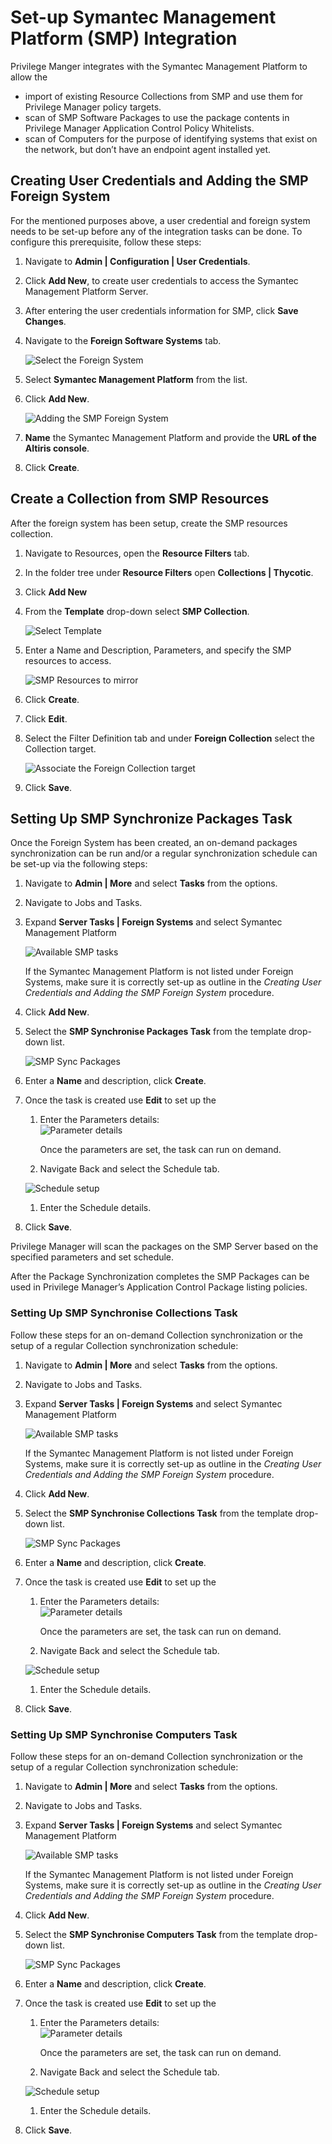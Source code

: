 [title]: # (Set-up SMP Integration)
[tags]: # (integration)
[priority]: # (9101)
# Set-up Symantec Management Platform (SMP) Integration

Privilege Manger integrates with the Symantec Management Platform to allow the

* import of existing Resource Collections from SMP and use them for Privilege Manager policy targets.
* scan of SMP Software Packages to use the package contents in Privilege Manager Application Control Policy Whitelists.
* scan of Computers for the purpose of identifying systems that exist on the network, but don’t have an endpoint agent installed yet.

## Creating User Credentials and Adding the SMP Foreign System

For the mentioned purposes above, a user credential and foreign system needs to be set-up before any of the integration tasks can be done. To configure this prerequisite, follow these steps:

1. Navigate to __Admin | Configuration | User Credentials__.
1. Click __Add New__, to create user credentials to access the Symantec Management Platform Server.
1. After entering the user credentials information for SMP, click __Save Changes__.
1. Navigate to the __Foreign Software Systems__ tab.

   ![Select the Foreign System](images/smp/smp_fs_select.png)
1. Select __Symantec Management Platform__ from the list.
1. Click __Add New__.

   ![Adding the SMP Foreign System](images/smp/smp_fs_new.png)
1. __Name__ the Symantec Management Platform and provide the __URL of the Altiris console__.
1. Click __Create__.

## Create a Collection from SMP Resources

After the foreign system has been setup, create the SMP resources collection.

1. Navigate to Resources, open the __Resource Filters__ tab.
1. In the folder tree under __Resource Filters__ open __Collections | Thycotic__.
1. Click __Add New__
1. From the __Template__ drop-down select __SMP Collection__.

   ![Select Template](images/smp/filter-smp-collection.png)
1. Enter a Name and Description, Parameters, and specify the SMP resources to access. 

   ![SMP Resources to mirror](images/smp/filter-smp-collection-2.png)
1. Click __Create__.
1. Click __Edit__.
1. Select the Filter Definition tab and under __Foreign Collection__ select the Collection target.

   ![Associate the Foreign Collection target](images/smp/filter-smp-collection-2.png)
1. Click __Save__.

## Setting Up SMP Synchronize Packages Task

Once the Foreign System has been created, an on-demand packages synchronization can be run and/or a regular synchronization schedule can be set-up via the following steps:

1. Navigate to __Admin | More__ and select __Tasks__ from the options.
1. Navigate to Jobs and Tasks.
1. Expand __Server Tasks | Foreign Systems__ and select Symantec Management Platform

   ![Available SMP tasks](images/smp/smp_tasks.png)

   If the Symantec Management Platform is not listed under Foreign Systems, make sure it is correctly set-up as outline in the *Creating User Credentials and Adding the SMP Foreign System* procedure.
1. Click __Add New__.
1. Select the __SMP Synchronise Packages Task__ from the template drop-down list. 

   ![SMP Sync Packages](images/smp/smp_tasks_select_packages.png)
1. Enter a __Name__ and description, click __Create__.
1. Once the task is created use __Edit__ to set up the

   1. Enter the Parameters details:  
      ![Parameter details](images/smp/smp_new_sync_pkgs_task.png)

      Once the parameters are set, the task can run on demand.
   1. Navigate Back and select the Schedule tab.

     ![Schedule setup](images/smp/smp_new_sync_pkgs_task_schedule.png)
   1. Enter the Schedule details.
1. Click __Save__.

Privilege Manager will scan the packages on the SMP Server based on the specified parameters and set schedule.

After the Package Synchronization completes the SMP Packages can be used in Privilege Manager’s Application Control Package listing policies.

### Setting Up SMP Synchronise Collections Task

Follow these steps for an on-demand Collection synchronization or the setup of a regular Collection synchronization schedule:

1. Navigate to __Admin | More__ and select __Tasks__ from the options.
1. Navigate to Jobs and Tasks.
1. Expand __Server Tasks | Foreign Systems__ and select Symantec Management Platform

   ![Available SMP tasks](images/smp/smp_tasks.png)

   If the Symantec Management Platform is not listed under Foreign Systems, make sure it is correctly set-up as outline in the *Creating User Credentials and Adding the SMP Foreign System* procedure.
1. Click __Add New__.
1. Select the __SMP Synchronise Collections Task__ from the template drop-down list. 

   ![SMP Sync Packages](images/smp/smp_tasks_collection_sync.png)
1. Enter a __Name__ and description, click __Create__.
1. Once the task is created use __Edit__ to set up the

   1. Enter the Parameters details:  
      ![Parameter details](images/smp/smp_new_sync_collections_task_param.png)

      Once the parameters are set, the task can run on demand.
   1. Navigate Back and select the Schedule tab.

     ![Schedule setup](images/smp/smp_new_sync_pkgs_task_schedule.png)
   1. Enter the Schedule details.
1. Click __Save__.

### Setting Up SMP Synchronise Computers Task

Follow these steps for an on-demand Collection synchronization or the setup of a regular Collection synchronization schedule:

1. Navigate to __Admin | More__ and select __Tasks__ from the options.
1. Navigate to Jobs and Tasks.
1. Expand __Server Tasks | Foreign Systems__ and select Symantec Management Platform

   ![Available SMP tasks](images/smp/smp_tasks.png)

   If the Symantec Management Platform is not listed under Foreign Systems, make sure it is correctly set-up as outline in the *Creating User Credentials and Adding the SMP Foreign System* procedure.
1. Click __Add New__.
1. Select the __SMP Synchronise Computers Task__ from the template drop-down list. 

   ![SMP Sync Packages](images/smp/smp_comp_task_new.png)
1. Enter a __Name__ and description, click __Create__.
1. Once the task is created use __Edit__ to set up the

   1. Enter the Parameters details:  
      ![Parameter details](images/smp/smp_new_sync_comp_task_param.png)

      Once the parameters are set, the task can run on demand.
   1. Navigate Back and select the Schedule tab.

     ![Schedule setup](images/smp/smp_new_sync_pkgs_task_schedule.png)
   1. Enter the Schedule details.
1. Click __Save__.
